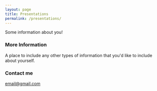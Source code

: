 ```yaml
---
layout: page
title: Presentations
permalink: /presentations/
---
```


Some information about you!

### More Information

A place to include any other types of information that you'd like to include about yourself.

### Contact me

[email@gmail.com](mailto:email@domain.com)
